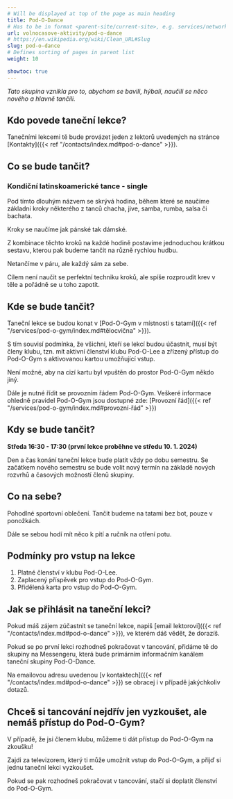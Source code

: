 ```yaml
---
# Will be displayed at top of the page as main heading
title: Pod-O-Dance
# Has to be in format <parent-site/current-site>, e.g. services/network (notice missing slash at the beginning)
url: volnocasove-aktivity/pod-o-dance
# https://en.wikipedia.org/wiki/Clean_URL#Slug
slug: pod-o-dance
# Defines sorting of pages in parent list
weight: 10

showtoc: true
---
```


*Tato skupina vznikla pro to, abychom se bavili, hýbali, naučili se něco nového a hlavně tančili.*

## Kdo povede taneční lekce?

Tanečními lekcemi tě bude provázet jeden z lektorů uvedených na stránce [Kontakty]({{< ref "/contacts/index.md#pod-o-dance" >}}).

## Co se bude tančit?

### Kondiční latinskoamerické tance - single

Pod tímto dlouhým názvem se skrývá hodina, během které se naučíme základní kroky některého z tanců chacha, jive, samba, rumba, salsa 
či bachata.

Kroky se naučíme jak pánské tak dámské.

Z kombinace těchto kroků na každé hodině postavíme jednoduchou krátkou sestavu, kterou pak budeme tančit na různě rychlou hudbu.

Netančíme v páru, ale každý sám za sebe.

Cílem není naučit se perfektní techniku kroků, ale spíše rozproudit krev v těle a pořádně se u toho zapotit.

## Kde se bude tančit?

Taneční lekce se budou konat v [Pod-O-Gym v místnosti s tatami]({{< ref "/services/pod-o-gym/index.md#tělocvična" >}}).

S tím souvisí podmínka, že všichni, kteří se lekcí budou účastnit, musí být členy klubu, tzn. mít aktivní členství klubu Pod-O-Lee a zřízený přístup do Pod-O-Gym s aktivovanou kartou umožňující vstup.

Není možné, aby na cizí kartu byl vpuštěn do prostor Pod-O-Gym někdo jiný.

Dále je nutné řídit se provozním řádem Pod-O-Gym. Veškeré informace ohledně pravidel Pod-O-Gym jsou dostupné zde: [Provozní řád]({{< ref "/services/pod-o-gym/index.md#provozní-řád" >}})

## Kdy se bude tančit?

**Středa 16:30 - 17:30 (první lekce proběhne ve středu 10. 1. 2024)**

Den a čas konání taneční lekce bude platit vždy po dobu semestru. Se začátkem nového semestru se bude volit nový termín na základě nových rozvrhů a časových možností členů skupiny.

## Co na sebe?

Pohodlné sportovní oblečení. Tančit budeme na tatami bez bot, pouze v ponožkách.

Dále se sebou hodí mít něco k pití a ručník na otření potu.

## Podmínky pro vstup na lekce

1. Platné členství v klubu Pod-O-Lee.
2. Zaplacený příspěvek pro vstup do Pod-O-Gym.  
3. Přidělená karta pro vstup do Pod-O-Gym.

## Jak se přihlásit na taneční lekci?

Pokud máš zájem zúčastnit se taneční lekce, napiš [email lektorovi]({{< ref "/contacts/index.md#pod-o-dance" >}}), ve kterém dáš vědět, že dorazíš.

Pokud se po první lekci rozhodneš pokračovat v tancování, přidáme tě do skupiny na Messengeru, která bude primárním informačním kanálem taneční skupiny Pod-O-Dance.

Na emailovou adresu uvedenou [v kontaktech]({{< ref "/contacts/index.md#pod-o-dance" >}}) se obracej i v případě jakýchkoliv dotazů.

## Chceš si tancování nejdřív jen vyzkoušet, ale nemáš přístup do Pod-O-Gym?

V případě, že jsi členem klubu, můžeme ti dát přístup do Pod-O-Gym na zkoušku!

Zajdi za televizorem, který ti může umožnit vstup do Pod-O-Gym, a přijď si jednu taneční lekci vyzkoušet.

Pokud se pak rozhodneš pokračovat v tancování, stačí si doplatit členství do Pod-O-Gym.
